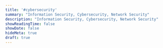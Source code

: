 ```yaml
---
title: '#cybersecurity'
summary: "Information Security, Cybersecurity, Network Security"
description: "Information Security, Cybersecurity, Network Security"
showReadingTime: false
showDate: false
hideMeta: true
draft: true
---
```

